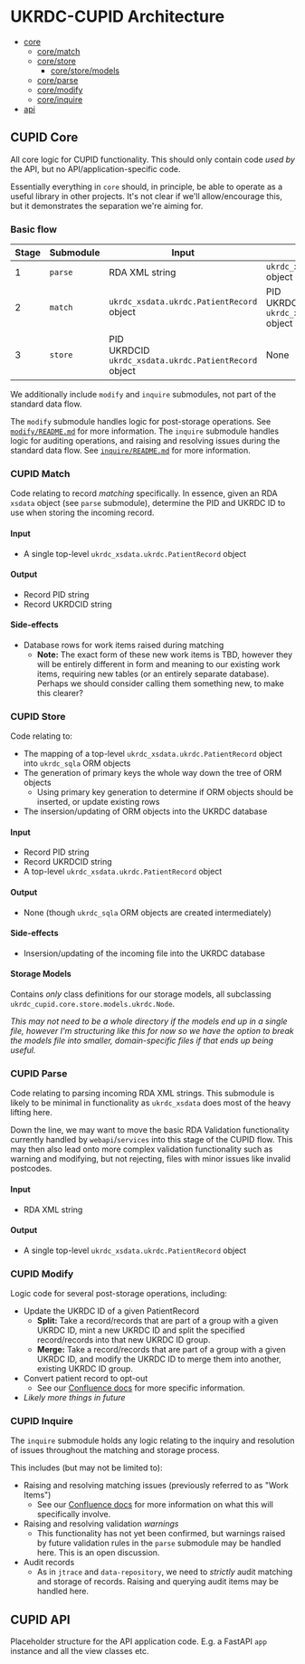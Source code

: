 # UKRDC-CUPID Architecture

- [core](#core)
  - [core/match](#core-match)
  - [core/store](#core-store)
    - [core/store/models](#core-store-models)
  - [core/parse](#core-parse)
  - [core/modify](#core-modify)
  - [core/inquire](#core-inquire)
- [api](#api)

<a name="core"></a>

## CUPID Core

All core logic for CUPID functionality. This should only contain code _used by_ the API, but no API/application-specific code.

Essentially everything in `core` should, in principle, be able to operate as a useful library in other projects. It's not clear if we'll allow/encourage this, but it demonstrates the separation we're aiming for.

### Basic flow

| Stage | Submodule | Input | Output | Side effects |
| ----- | --------- | ----- | ------ | ------------ |
| 1   | `parse`  | RDA XML string | `ukrdc_xsdata.ukrdc.PatientRecord` object | None |
| 2   | `match`  | `ukrdc_xsdata.ukrdc.PatientRecord` object | PID<br>UKRDCID<br>`ukrdc_xsdata.ukrdc.PatientRecord` object | Work items for matching issues added to database |
| 3   | `store`  | PID<br>UKRDCID<br>`ukrdc_xsdata.ukrdc.PatientRecord` object | None | Insersion/updating of the incoming file into the UKRDC database | 

We additionally include `modify` and `inquire` submodules, not part of the standard data flow.

The `modify` submodule handles logic for post-storage operations. See [`modify/README.md`](./modify/README.md) for more information.
The `inquire` submodule handles logic for auditing operations, and raising and resolving issues during the standard data flow. See [`inquire/README.md`](./inquire/README.md) for more information.

<a name="core-match"></a>

### CUPID Match

Code relating to record _matching_ specifically. In essence, given an RDA `xsdata` object (see `parse` submodule), determine the PID and UKRDC ID to use when storing the incoming record.

#### Input

- A single top-level `ukrdc_xsdata.ukrdc.PatientRecord` object

#### Output

- Record PID string
- Record UKRDCID string

#### Side-effects

- Database rows for work items raised during matching
  - **Note:** The exact form of these new work items is TBD, however they will be entirely different in form and meaning to our existing work items, requiring new tables (or an entirely separate database). Perhaps we should consider calling them something new, to make this clearer?


<a name="core-store"></a>

### CUPID Store

Code relating to:

- The mapping of a top-level `ukrdc_xsdata.ukrdc.PatientRecord` object into `ukrdc_sqla` ORM objects
- The generation of primary keys the whole way down the tree of ORM objects
  - Using primary key generation to determine if ORM objects should be inserted, or update existing rows
- The insersion/updating of ORM objects into the UKRDC database

#### Input

- Record PID string
- Record UKRDCID string
- A top-level `ukrdc_xsdata.ukrdc.PatientRecord` object

#### Output

- None (though `ukrdc_sqla` ORM objects are created intermediately)

#### Side-effects

- Insersion/updating of the incoming file into the UKRDC database

<a name="core-store-models"></a>

#### Storage Models

Contains *only* class definitions for our storage models, all subclassing `ukrdc_cupid.core.store.models.ukrdc.Node`.

*This may not need to be a whole directory if the models end up in a single file, however I'm structuring like this for now so we have the option to break the models file into smaller, domain-specific files if that ends up being useful.*

<a name="core-parse"></a>

### CUPID Parse

Code relating to parsing incoming RDA XML strings. This submodule is likely to be minimal in functionality as `ukrdc_xsdata` does most of the heavy lifting here.

Down the line, we may want to move the basic RDA Validation functionality currently handled by `webapi`/`services` into this stage of the CUPID flow. This may then also lead onto more complex validation functionality such as warning and modifying, but not rejecting, files with minor issues like invalid postcodes.

#### Input

- RDA XML string

#### Output

- A single top-level `ukrdc_xsdata.ukrdc.PatientRecord` object

<a name="core-modify"></a>

### CUPID Modify

Logic code for several post-storage operations, including:

- Update the UKRDC ID of a given PatientRecord
  - **Split:** Take a record/records that are part of a group with a given UKRDC ID, mint a new UKRDC ID and split the specified record/records into that new UKRDC ID group.
  - **Merge:** Take a record/records that are part of a group with a given UKRDC ID, and modify the UKRDC ID to merge them into another, existing UKRDC ID group.
- Convert patient record to opt-out
  - See our [Confluence docs](https://renalregistry.atlassian.net/wiki/spaces/SP/pages/2213249114/JTRACE+Replacement#Convert-patient-record-to-opt-out) for more specific information.
- *Likely more things in future*

<a name="core-inquire"></a>

### CUPID Inquire

The `inquire` submodule holds any logic relating to the inquiry and resolution of issues throughout the matching and storage process.

This includes (but may not be limited to):

- Raising and resolving matching issues (previously referred to as "Work Items")
  - See our [Confluence docs](https://renalregistry.atlassian.net/wiki/spaces/SP/pages/2213249114/JTRACE+Replacement#2.3-Work-Item:-Reject-file-for-existing-patient-record) for more information on what this will specifically involve.
- Raising and resolving validation _warnings_
  - This functionality has not yet been confirmed, but warnings raised by future validation rules in the `parse` submodule may be handled here. This is an open discussion.
- Audit records
  - As in `jtrace` and `data-repository`, we need to _strictly_ audit matching and storage of records. Raising and querying audit items may be handled here.

<a name="api"></a>

## CUPID API

Placeholder structure for the API application code. E.g. a FastAPI `app` instance and all the view classes etc.
